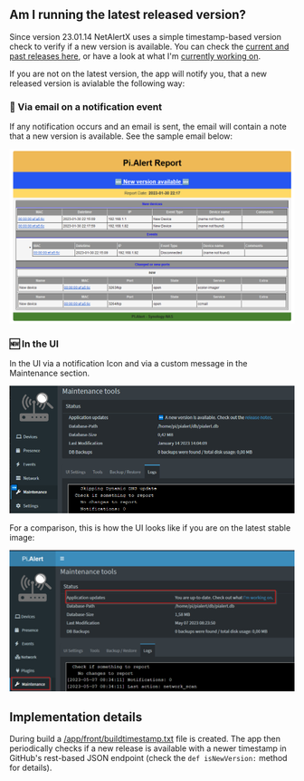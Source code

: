 ## Am I running the latest released version?

Since version 23.01.14 NetAlertX uses a simple timestamp-based version check to verify if a new version is available. You can check the [current and past releases here](https://github.com/jokob-sk/NetAlertX/releases), or have a look at what I'm [currently working on](https://github.com/jokob-sk/NetAlertX/issues/138). 

If you are not on the latest version, the app will notify you, that a new released version is avialable the following way:

### 📧 Via email on a notification event

If any notification occurs and an email is sent, the email will contain a note that a new version is available. See the sample email below:

![Sample email if a new version is available](./img/VERSIONS/new-version-available-email.png)

### 🆕 In the UI

In the UI via a notification Icon and via a custom message in the Maintenance section.

![UI screenshot if a new version is available](./img/VERSIONS/new-version-available-maintenance.png)

For a comparison, this is how the UI looks like if you are on the latest stable image:

![UI screenshot if on latest version](./img/VERSIONS/latest-version-maintenance.png)

## Implementation details

During build a [/app/front/buildtimestamp.txt](https://github.com/jokob-sk/NetAlertX/blob/092797e75ccfa8359444ad149e727358ac4da05f/Dockerfile#L44) file is created. The app then periodically checks if a new release is available with a newer timestamp in GitHub's rest-based JSON endpoint (check the `def isNewVersion:` method for details).   